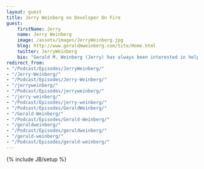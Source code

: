 ```yaml
---
layout: guest
title: Jerry Weinberg on Developer On Fire
guest:
    firstName: Jerry
    name: Jerry Weinberg
    image: /assets/images/JerryWeinberg.jpg
    blog: http://www.geraldmweinberg.com/Site/Home.html
    twitter: JerryWeinberg
    bio: "Gerald M. Weinberg (Jerry) has always been interested in helping smart people be happy and productive. To that end, he has published books on human behavior, including Weinberg on Writing: The Fieldstone Method, The Psychology of Computer Programming, Perfect Software and Other Fallacies, and the 4-volume General Systems Series. He has also written several books on teamwork and leadership including Becoming a Technical Leader, Agile Impressions, Do You Want to Be a (better) Manager, The Secrets of Consulting, More Secrets of Consulting, and the multi-volume Quality Software series. He incorporates his knowledge of science, engineering, and human behavior into all of writing and consulting work (with writers, hi-tech researchers, and software engineers). He writes novels about such people—all about how his brilliant protagonists produce quality work and learn to be happy."
redirect_from:
- "/Podcast/Episodes/JerryWeinberg/"
- "/Jerry-Weinberg/"
- "/Podcast/Episodes/Jerry-Weinberg/"
- "/jerryweinberg/"
- "/Podcast/Episodes/jerryweinberg/"
- "/jerry-weinberg/"
- "/Podcast/Episodes/jerry-weinberg/"
- "/Podcast/Episodes/GeraldWeinberg/"
- "/Gerald-Weinberg/"
- "/Podcast/Episodes/Gerald-Weinberg/"
- "/geraldweinberg/"
- "/Podcast/Episodes/geraldweinberg/"
- "/gerald-weinberg/"
- "/Podcast/Episodes/gerald-weinberg/"
---
```

{% include JB/setup %}
